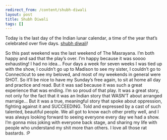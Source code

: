 ```yaml
---
redirect_from: /content/shubh-diwali
layout: post
title: Shubh Diwali
tags: []
---
```

Today is the last day of the Indian lunar calendar, a time of the year that’s celebrated over five days. [shubh diwali](http://www.iverna.com/diwali/)!

So this past weekend was the last weekend of The Masrayana. I’m both happy and sad that the play’s over. I’m happy because it was soooo exhausting! I had no idea... Four days a week for seven weeks I was tied up with the show, I couldn’t go up to Madison to see my sister, I couldn’t go to Connecticut to see my beloved, and most of my weekends in general were SHOT. So it’ll be nice to have my Sunday’s free again, to sit at home all day and practice and read. But it was sad because it was such a great experience that was ending. I’m so proud of that play. It was a great story, not only for the fact that it was an Indian story that WASN’T about arranged marraige... But it was a true, meaningful story that spoke about oppression, fighting against it and SUCCEEDING. Told and expressed by a cast of such talented, beautiful people. We all got to know each other pretty well, and I was always looking forward to seeing everyone every day we had a show. I’m gonna miss joking with everyone back stage, and sharing my life with people who understand my shit more than others. I love all those rat bastards. :P 

